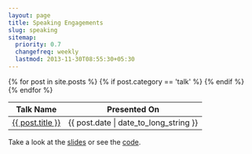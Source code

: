 ```yaml
---
layout: page
title: Speaking Engagements
slug: speaking
sitemap:
  priority: 0.7
  changefreq: weekly
  lastmod: 2013-11-30T08:55:30+05:30
---
```


<table class="table-auto">
	<thead>
		<tr>
			<th>Talk Name</th>
			<th>Presented On</th>
		</tr>
	</thead>
	<tbody>
	{% for post in site.posts %}
		{% if post.category == 'talk' %}
		<tr>
			<td>
				<a href="{{ post.url }}">{{ post.title }}</a>
			</td>
			<td>
				{{ post.date | date_to_long_string }}
			</td>
		</tr>
		{% endif %}
	{% endfor %}
	</tbody>
</table>

Take a look at the [slides](https://speakerdeck.com/aniketpant) or see the [code](https://github.com/aniketpant/presentations).
